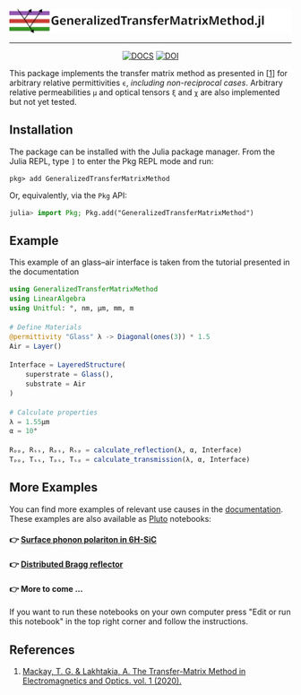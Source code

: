 <div align="center">
    
![header](./docs/src/assets/banner.svg)

---

[![DOCS](https://img.shields.io/badge/docs-GeneralizedTransferMatrixMethod.jl-blue?style=flat-square)](https://mtenders.github.io/GeneralizedTransferMatrixMethod.jl/)
[![DOI](https://img.shields.io/badge/DOI-10.5281%2Fzenodo.7974657-blue?style=flat-square)](https://doi.org/10.5281/zenodo.7974657)

</div>

This package implements the transfer matrix method  as presented in
[[1](#References)] for arbitrary relative permittivities ``ϵ``,
*including non-reciprocal cases*. Arbitrary relative permeabilities ``μ`` and
optical tensors ``ξ`` and ``χ`` are also implemented but not yet tested.

## Installation

The package can be installed with the Julia package manager.
From the Julia REPL, type `]` to enter the Pkg REPL mode and run:

```
pkg> add GeneralizedTransferMatrixMethod
```

Or, equivalently, via the `Pkg` API:

```julia
julia> import Pkg; Pkg.add("GeneralizedTransferMatrixMethod")
```


## Example

This example of an glass–air interface is taken from the tutorial presented in the documentation

```julia
using GeneralizedTransferMatrixMethod
using LinearAlgebra
using Unitful: °, nm, μm, mm, m

# Define Materials
@permittivity "Glass" λ -> Diagonal(ones(3)) * 1.5
Air = Layer()

Interface = LayeredStructure(
    superstrate = Glass(),
    substrate = Air
)

# Calculate properties
λ = 1.55μm
α = 10°

Rₚₚ, Rₛₛ, Rₚₛ, Rₛₚ = calculate_reflection(λ, α, Interface)
Tₚₚ, Tₛₛ, Tₚₛ, Tₛₚ = calculate_transmission(λ, α, Interface)
```

## More Examples
You can find more examples of relevant use causes in the [documentation](https://mtenders.github.io/GeneralizedTransferMatrixMethod.jl/). These examples are also available as [Pluto](https://github.com/fonsp/Pluto.jl) notebooks:

#### 👉 [Surface phonon polariton in 6H-SiC](https://mtenders.github.io/transfer-matrix-examples/surface_phonon_polariton.html)
#### 👉 [Distributed Bragg reflector](https://mtenders.github.io/transfer-matrix-examples/quarter_wave_stack.html)
#### 👉 More to come ...

If you want to run these notebooks on your own computer press "Edit or run this notebook" in the top right corner and follow the instructions.

## References
1. [Mackay, T. G. & Lakhtakia, A. The Transfer-Matrix Method in Electromagnetics and Optics. vol. 1 (2020).](https://doi.org/10.1007/978-3-031-02022-3)
